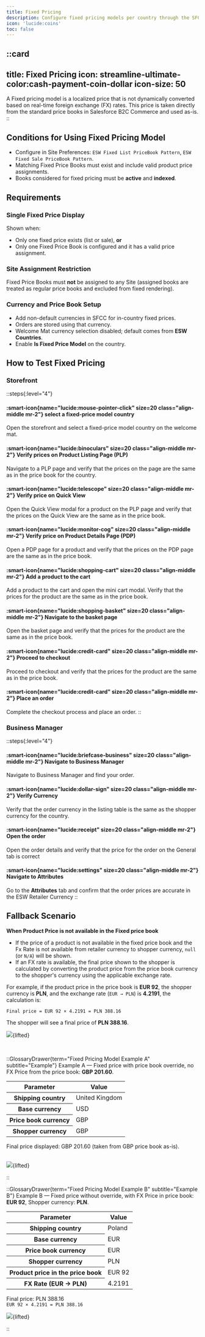 ```yaml
---
title: Fixed Pricing
description: Configure fixed pricing models per country through the SFCC Business Manager.
icon: 'lucide:coins'
toc: false
---
```


::card
---
title: Fixed Pricing
icon: streamline-ultimate-color:cash-payment-coin-dollar
icon-size: 50
---
A Fixed pricing model is a localized price that is not dynamically converted based on real-time foreign exchange (FX) rates. This price is taken directly from the standard price books in Salesforce B2C Commerce and used as-is.
::

## Conditions for Using Fixed Pricing Model

  - Configure in Site Preferences: `ESW Fixed List PriceBook Pattern`, `ESW Fixed Sale PriceBook Pattern`.
  - Matching Fixed Price Books must exist and include valid product price assignments.
  - Books considered for fixed pricing must be **active** and **indexed**.

## Requirements

### Single Fixed Price Display

  Shown when:
  - Only one fixed price exists (list or sale), **or**
  - Only one Fixed Price Book is configured and it has a valid price assignment.

### Site Assignment Restriction

  Fixed Price Books must **not** be assigned to any Site (assigned books are treated as regular price books and excluded from fixed rendering).

### Currency and Price Book Setup

  - Add non-default currencies in SFCC for in-country fixed prices.
  - Orders are stored using that currency.
  - Welcome Mat currency selection disabled; default comes from **ESW Countries**.
  - Enable **Is Fixed Price Model** on the country.

## How to Test Fixed Pricing

### Storefront

::steps{:level="4"}

  #### :smart-icon{name="lucide:mouse-pointer-click" size=20 class="align-middle mr-2"} select a fixed-price model country

  Open the storefront and select a fixed-price model country on the welcome mat.

  #### :smart-icon{name="lucide:binoculars" size=20 class="align-middle mr-2"} Verify prices on Product Listing Page (PLP)

  Navigate to a PLP page and verify that the prices on the page are the same as in the price book for the country.

  #### :smart-icon{name="lucide:telescope" size=20 class="align-middle mr-2"} Verify price on Quick View

  Open the Quick View modal for a product on the PLP page and verify that the prices on the Quick View are the same as in the price book.

  #### :smart-icon{name="lucide:monitor-cog" size=20 class="align-middle mr-2"} Verify price on Product Details Page (PDP)

  Open a PDP page for a product and verify that the prices on the PDP page are the same as in the price book.

  #### :smart-icon{name="lucide:shopping-cart" size=20 class="align-middle mr-2"} Add a product to the cart

  Add a product to the cart and open the mini cart modal. Verify that the prices for the product are the same as in the price book.

  #### :smart-icon{name="lucide:shopping-basket" size=20 class="align-middle mr-2"} Navigate to the basket page

  Open the basket page and verify that the prices for the product are the same as in the price book.

  #### :smart-icon{name="lucide:credit-card" size=20 class="align-middle mr-2"} Proceed to checkout

  Proceed to checkout and verify that the prices for the product are the same as in the price book.

  #### :smart-icon{name="lucide:credit-card" size=20 class="align-middle mr-2"} Place an order

  Complete the checkout process and place an order.
::

### Business Manager

::steps{:level="4"}

  #### :smart-icon{name="lucide:briefcase-business" size=20 class="align-middle mr-2"} Navigate to Business Manager

  Navigate to Business Manager and find your order.

  #### :smart-icon{name="lucide:dollar-sign" size=20 class="align-middle mr-2"} Verify Currency

  Verify that the order currency in the listing table is the same as the shopper currency for the country.

  #### :smart-icon{name="lucide:receipt" size=20 class="align-middle mr-2"} Open the order

  Open the order details and verify that the price for the order on the General tab is correct

  #### :smart-icon{name="lucide:settings" size=20 class="align-middle mr-2"} Navigate to Attributes

  Go to the **Attributes** tab and confirm that the order prices are accurate in the ESW Retailer Currency
::

## Fallback Scenario  

**When Product Price is not available in the Fixed price book**

- If the price of a product is not available in the fixed price book and the Fx Rate is not available from retailer currency to shopper currency, `null` (or `N/A`) will be shown. 
- If an FX rate is available, the final price shown to the shopper is calculated by converting the product price from the price book currency to the shopper's currency using the applicable exchange rate.

For example, if the product price in the price book is **EUR 92**, the shopper currency is **PLN**, and the exchange rate (`EUR → PLN`) is **4.2191**, the calculation is:

```
Final price = EUR 92 × 4.2191 = PLN 388.16
```

The shopper will see a final price of **PLN 388.16**.

![](/2(1).png){lifted}

<br>

::GlossaryDrawer{term="Fixed Pricing Model Example A" subtitle="Example"}
Example A — Fixed price with price book override, no FX
Price from the price book: **GBP 201.60**.

  <div class="overflow-x-auto bg-white dark:bg-neutral-900 p-4 rounded-xl shadow">
    <table class="min-w-full table-auto text-left text-sm text-neutral-800 dark:text-neutral-200">
      <thead class="bg-neutral-100 dark:bg-neutral-800">
        <tr>
          <th class="px-6 py-3">Parameter</th>
          <th class="px-6 py-3">Value</th>
        </tr>
      </thead>
      <tbody>
        <tr><th class="px-6 py-4 font-medium">Shipping country</th><td class="px-6 py-4">United Kingdom</td></tr>
        <tr><th class="px-6 py-4 font-medium">Base currency</th><td class="px-6 py-4">USD</td></tr>
        <tr><th class="px-6 py-4 font-medium">Price book currency</th><td class="px-6 py-4">GBP</td></tr>
        <tr><th class="px-6 py-4 font-medium">Shopper currency</th><td class="px-6 py-4">GBP</td></tr>
      </tbody>
    </table>
  </div>

  <div class="mt-4 bg-teal-50 border-t-2 border-teal-500 rounded-xl shadow p-4 dark:bg-teal-800/30">
    Final price displayed: <span class="font-bold">GBP 201.60</span> (taken from GBP price book as-is).
  </div>

  <br>

  ![](/Screenshot2025-07-04132743_PhotoGrid.png){lifted}
  </div>
::
  
::GlossaryDrawer{term="Fixed Pricing Model Example B" subtitle="Example B"}
Example B — Fixed price without override, with FX
Price in price book: **EUR 92**, Shopper currency: **PLN**.

  <div class="overflow-x-auto bg-white dark:bg-neutral-900 p-4 rounded-xl shadow">
    <table class="min-w-full table-auto text-left text-sm text-neutral-800 dark:text-neutral-200">
      <thead class="bg-neutral-100 dark:bg-neutral-800">
        <tr>
          <th class="px-6 py-3">Parameter</th>
          <th class="px-6 py-3">Value</th>
        </tr>
      </thead>
      <tbody>
        <tr><th class="px-6 py-4 font-medium">Shipping country</th><td class="px-6 py-4">Poland</td></tr>
        <tr><th class="px-6 py-4 font-medium">Base currency</th><td class="px-6 py-4">EUR</td></tr>
        <tr><th class="px-6 py-4 font-medium">Price book currency</th><td class="px-6 py-4">EUR</td></tr>
        <tr><th class="px-6 py-4 font-medium">Shopper currency</th><td class="px-6 py-4">PLN</td></tr>
        <tr><th class="px-6 py-4 font-medium">Product price in the price book</th><td class="px-6 py-4">EUR 92</td></tr>
        <tr><th class="px-6 py-4 font-medium">FX Rate (EUR → PLN)</th><td class="px-6 py-4">4.2191</td></tr>
      </tbody>
    </table>
  </div>

  <div class="mt-4 bg-teal-50 border-t-2 border-teal-500 rounded-xl shadow p-4 dark:bg-teal-800/30">
    Final price: <span class="font-bold">PLN 388.16</span><br>
    <code class="px-1 py-0.5 rounded bg-gray-100 dark:bg-neutral-800 text-xs font-mono">EUR 92 × 4.2191 = PLN 388.16</code>
  </div>

  ![](/Screenshot2025-07-04143837.png){lifted}
  </div>
::